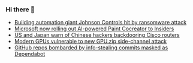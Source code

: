 ### Hi there 👋

<!--START_SECTION:feed-->
* [Building automation giant Johnson Controls hit by ransomware attack](https://www.bleepingcomputer.com/news/security/building-automation-giant-johnson-controls-hit-by-ransomware-attack/)
* [Microsoft now rolling out AI-powered Paint Cocreator to Insiders](https://www.bleepingcomputer.com/news/microsoft/microsoft-now-rolling-out-ai-powered-paint-cocreator-to-insiders/)
* [US and Japan warn of Chinese hackers backdooring Cisco routers](https://www.bleepingcomputer.com/news/security/us-and-japan-warn-of-chinese-hackers-backdooring-cisco-routers/)
* [Modern GPUs vulnerable to new GPU.zip side-channel attack](https://www.bleepingcomputer.com/news/security/modern-gpus-vulnerable-to-new-gpuzip-side-channel-attack/)
* [GitHub repos bombarded by info-stealing commits masked as Dependabot](https://www.bleepingcomputer.com/news/security/github-repos-bombarded-by-info-stealing-commits-masked-as-dependabot/)
<!--END_SECTION:feed-->

<!--
**frankenk/frankenk** is a ✨ _special_ ✨ repository because its `README.md` (this file) appears on your GitHub profile.

Here are some ideas to get you started:

- 🔭 I’m currently working on ...
- 🌱 I’m currently learning ...
- 👯 I’m looking to collaborate on ...
- 🤔 I’m looking for help with ...
- 💬 Ask me about ...
- 📫 How to reach me: ...
- 😄 Pronouns: ...
- ⚡ Fun fact: ...
-->



